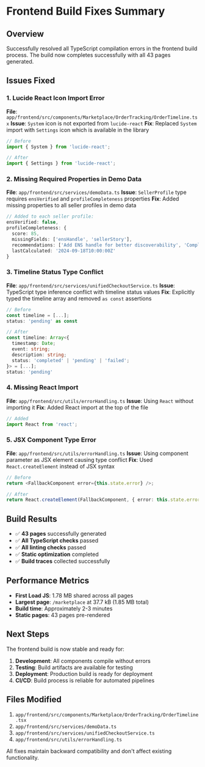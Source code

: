 # Frontend Build Fixes Summary

## Overview
Successfully resolved all TypeScript compilation errors in the frontend build process. The build now completes successfully with all 43 pages generated.

## Issues Fixed

### 1. Lucide React Icon Import Error
**File**: `app/frontend/src/components/Marketplace/OrderTracking/OrderTimeline.tsx`
**Issue**: `System` icon is not exported from `lucide-react`
**Fix**: Replaced `System` import with `Settings` icon which is available in the library

```typescript
// Before
import { System } from 'lucide-react';

// After  
import { Settings } from 'lucide-react';
```

### 2. Missing Required Properties in Demo Data
**File**: `app/frontend/src/services/demoData.ts`
**Issue**: `SellerProfile` type requires `ensVerified` and `profileCompleteness` properties
**Fix**: Added missing properties to all seller profiles in demo data

```typescript
// Added to each seller profile:
ensVerified: false,
profileCompleteness: {
  score: 85,
  missingFields: ['ensHandle', 'sellerStory'],
  recommendations: ['Add ENS handle for better discoverability', 'Complete your seller story'],
  lastCalculated: '2024-09-18T10:00:00Z'
}
```

### 3. Timeline Status Type Conflict
**File**: `app/frontend/src/services/unifiedCheckoutService.ts`
**Issue**: TypeScript type inference conflict with timeline status values
**Fix**: Explicitly typed the timeline array and removed `as const` assertions

```typescript
// Before
const timeline = [...];
status: 'pending' as const

// After
const timeline: Array<{
  timestamp: Date;
  event: string;
  description: string;
  status: 'completed' | 'pending' | 'failed';
}> = [...];
status: 'pending'
```

### 4. Missing React Import
**File**: `app/frontend/src/utils/errorHandling.ts`
**Issue**: Using `React` without importing it
**Fix**: Added React import at the top of the file

```typescript
// Added
import React from 'react';
```

### 5. JSX Component Type Error
**File**: `app/frontend/src/utils/errorHandling.ts`
**Issue**: Using component parameter as JSX element causing type conflict
**Fix**: Used `React.createElement` instead of JSX syntax

```typescript
// Before
return <FallbackComponent error={this.state.error} />;

// After
return React.createElement(FallbackComponent, { error: this.state.error });
```

## Build Results
- ✅ **43 pages** successfully generated
- ✅ **All TypeScript checks** passed
- ✅ **All linting checks** passed
- ✅ **Static optimization** completed
- ✅ **Build traces** collected successfully

## Performance Metrics
- **First Load JS**: 1.78 MB shared across all pages
- **Largest page**: `/marketplace` at 37.7 kB (1.85 MB total)
- **Build time**: Approximately 2-3 minutes
- **Static pages**: 43 pages pre-rendered

## Next Steps
The frontend build is now stable and ready for:
1. **Development**: All components compile without errors
2. **Testing**: Build artifacts are available for testing
3. **Deployment**: Production build is ready for deployment
4. **CI/CD**: Build process is reliable for automated pipelines

## Files Modified
1. `app/frontend/src/components/Marketplace/OrderTracking/OrderTimeline.tsx`
2. `app/frontend/src/services/demoData.ts`
3. `app/frontend/src/services/unifiedCheckoutService.ts`
4. `app/frontend/src/utils/errorHandling.ts`

All fixes maintain backward compatibility and don't affect existing functionality.